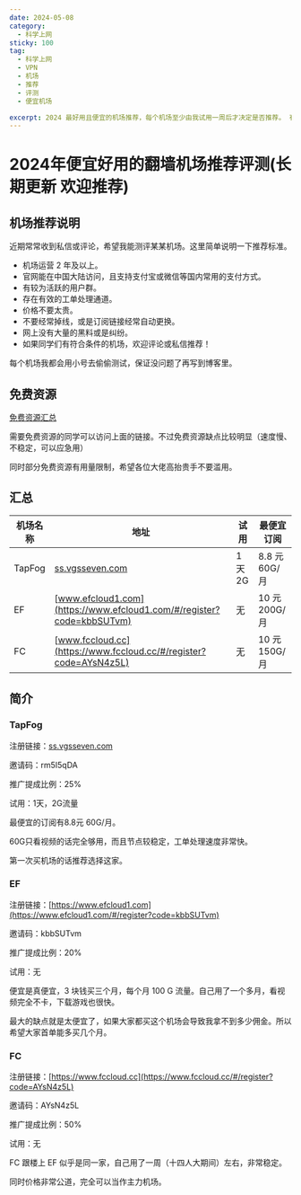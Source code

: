 ```yaml
---
date: 2024-05-08
category:
  - 科学上网
sticky: 100
tag:
  - 科学上网
  - VPN
  - 机场
  - 推荐
  - 评测
  - 便宜机场

excerpt: 2024 最好用且便宜的机场推荐，每个机场至少由我试用一周后才决定是否推荐。 有较为严格的审核标准，让大家伙儿们放心使用。
---
```


# 2024年便宜好用的翻墙机场推荐评测(长期更新 欢迎推荐)

## 机场推荐说明

近期常常收到私信或评论，希望我能测评某某机场。这里简单说明一下推荐标准。

- 机场运营 2 年及以上。
- 官网能在中国大陆访问，且支持支付宝或微信等国内常用的支付方式。
- 有较为活跃的用户群。
- 存在有效的工单处理通道。
- 价格不要太贵。
- 不要经常掉线，或是订阅链接经常自动更换。
- 网上没有大量的黑料或是纠纷。
- 如果同学们有符合条件的机场，欢迎评论或私信推荐！

每个机场我都会用小号去偷偷测试，保证没问题了再写到博客里。

## 免费资源

[免费资源汇总]()

需要免费资源的同学可以访问上面的链接。不过免费资源缺点比较明显（速度慢、不稳定，可以应急用）

同时部分免费资源有用量限制，希望各位大佬高抬贵手不要滥用。

## 汇总


|机场名称|地址|试用|最便宜订阅|
|---|---|---|--|
|TapFog|[ss.vgsseven.com](https://ss.vgsseven.com/#/register?code=rm5I5qDA)|1天 2G|8.8 元 60G/月|
|EF|[www.efcloud1.com](https://www.efcloud1.com/#/register?code=kbbSUTvm)|无|10 元 200G/月|
|FC|[www.fccloud.cc](https://www.fccloud.cc/#/register?code=AYsN4z5L)|无|10 元 150G/月|

## 简介

### TapFog

注册链接：[ss.vgsseven.com](https://ss.vgsseven.com/#/register?code=rm5I5qDA)

邀请码：rm5I5qDA

推广提成比例：25%

试用：1天，2G流量

最便宜的订阅有8.8元 60G/月。

60G只看视频的话完全够用，而且节点较稳定，工单处理速度非常快。

第一次买机场的话推荐选择这家。

### EF

注册链接：[https://www.efcloud1.com](https://www.efcloud1.com/#/register?code=kbbSUTvm)

邀请码：kbbSUTvm

推广提成比例：20%

试用：无

便宜是真便宜，3 块钱买三个月，每个月 100 G 流量。自己用了一个多月，看视频完全不卡，下载游戏也很快。

最大的缺点就是太便宜了，如果大家都买这个机场会导致我拿不到多少佣金。所以希望大家首单能多买几个月。

### FC

注册链接：[https://www.fccloud.cc](https://www.fccloud.cc/#/register?code=AYsN4z5L)

邀请码：AYsN4z5L

推广提成比例：50%

试用：无

FC 跟楼上 EF 似乎是同一家，自己用了一周（十四人大期间）左右，非常稳定。

同时价格非常公道，完全可以当作主力机场。